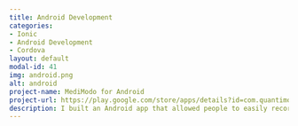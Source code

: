 ```yaml
---
title: Android Development
categories:
- Ionic
- Android Development
- Cordova
layout: default
modal-id: 41
img: android.png
alt: android
project-name: MediModo for Android
project-url: https://play.google.com/store/apps/details?id=com.quantimodo.medimodo
description: I built an Android app that allowed people to easily record treatments and symptoms using interactive push notifications. It can import data from dozens of other apps and devices.  Then it analyzes it and reveals the most significant hidden factors worsening or improving your symptoms. 
---
```


